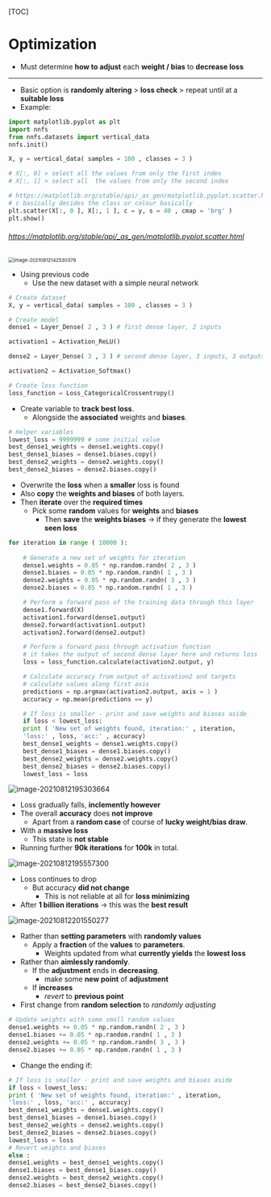 

[TOC]



# Optimization

- Must determine **how to adjust** each **weight / bias** to **decrease loss**

---

- Basic option is **randomly altering**  > **loss check** > repeat until at a **suitable loss**
- Example:

```python
import matplotlib.pyplot as plt
import nnfs
from nnfs.datasets import vertical_data
nnfs.init()

X, y = vertical_data( samples = 100 , classes = 3 )

# X[:, 0] > select all the values from only the first index
# X[:, 1] > select all  the values from only the second index

# https://matplotlib.org/stable/api/_as_gen/matplotlib.pyplot.scatter.html
# c basically decides the class or colour basically
plt.scatter(X[:, 0 ], X[:, 1 ], c = y, s = 40 , cmap = 'brg' )
plt.show()
```

###### https://matplotlib.org/stable/api/_as_gen/matplotlib.pyplot.scatter.html

<img src="D:\University\Notes\DiscreteMaths\Resources\image-20210812142530379.png" alt="image-20210812142530379" style="zoom:67%;" />



- Using previous code
  - Use the new dataset with a simple neural network

```python
# Create dataset
X, y = vertical_data( samples = 100 , classes = 3 )

# Create model
dense1 = Layer_Dense( 2 , 3 ) # first dense layer, 2 inputs

activation1 = Activation_ReLU()

dense2 = Layer_Dense( 3 , 3 ) # second dense layer, 3 inputs, 3 outputs

activation2 = Activation_Softmax()

# Create loss function
loss_function = Loss_CategoricalCrossentropy()
```

- Create variable to **track best loss**.
  - Alongside the **associated** weights and **biases**.

```python
# Helper variables
lowest_loss = 9999999 # some initial value
best_dense1_weights = dense1.weights.copy()
best_dense1_biases = dense1.biases.copy()
best_dense2_weights = dense2.weights.copy()
best_dense2_biases = dense2.biases.copy()
```

- Overwrite the **loss** when a **smaller** loss is found
- Also **copy** the **weights and biases** of both layers.
- Then **iterate** over the **required times**
  - Pick some **random** values for **weights** and **biases**
    - Then **save** the **weights biases** $\to$ if they generate the **lowest seen loss**

```python
for iteration in range ( 10000 ):
    
    # Generate a new set of weights for iteration
    dense1.weights = 0.05 * np.random.randn( 2 , 3 )
    dense1.biases = 0.05 * np.random.randn( 1 , 3 )
    dense2.weights = 0.05 * np.random.randn( 3 , 3 )
    dense2.biases = 0.05 * np.random.randn( 1 , 3 )

    # Perform a forward pass of the training data through this layer
    dense1.forward(X)
    activation1.forward(dense1.output)
    dense2.forward(activation1.output)
    activation2.forward(dense2.output)

    # Perform a forward pass through activation function
    # it takes the output of second dense layer here and returns loss
    loss = loss_function.calculate(activation2.output, y)

    # Calculate accuracy from output of activation2 and targets
    # calculate values along first axis
    predictions = np.argmax(activation2.output, axis = 1 )
    accuracy = np.mean(predictions == y)

    # If loss is smaller - print and save weights and biases aside
    if loss < lowest_loss:
    print ( 'New set of weights found, iteration:' , iteration,
    'loss:' , loss, 'acc:' , accuracy)
    best_dense1_weights = dense1.weights.copy()
    best_dense1_biases = dense1.biases.copy()
    best_dense2_weights = dense2.weights.copy()
    best_dense2_biases = dense2.biases.copy()
    lowest_loss = loss
```

![image-20210812195303664](D:\University\Notes\DiscreteMaths\Resources\image-20210812195303664.png)

- Loss gradually falls, **inclemently however**
- The overall **accuracy** does **not improve** 
  - Apart from a **random case** of course of **lucky weight/bias draw**.
- With a **massive loss**
  - This state is **not stable**
- Running further **90k iterations** for **100k** in total.

![image-20210812195557300](D:\University\Notes\DiscreteMaths\Resources\image-20210812195557300.png)

- Loss continues to drop
  - But accuracy **did not change**
    - This is not reliable at all for **loss minimizing**
- After **1 billion iterations** $\to$ this was the **best result**

![image-20210812201550277](D:\University\Notes\DiscreteMaths\Resources\image-20210812201550277.png)

- Rather than **setting parameters** with **randomly values** 
  - Apply a **fraction** of the **values** to **parameters**.
    - Weights updated from what **currently yields** the **lowest loss**
- Rather than **aimlessly randomly**.
  - If the **adjustment** ends in **decreasing**.
    - make some **new point** of **adjustment**
  - If **increases**
    - *revert* to **previous point**
- First change from **random selection** to *randomly adjusting* 

```python
# Update weights with some small random values
dense1.weights += 0.05 * np.random.randn( 2 , 3 )
dense1.biases += 0.05 * np.random.randn( 1 , 3 )
dense2.weights += 0.05 * np.random.randn( 3 , 3 )
dense2.biases += 0.05 * np.random.randn( 1 , 3 )
```

- Change the ending if:

```python
# If loss is smaller - print and save weights and biases aside
if loss < lowest_loss:
print ( 'New set of weights found, iteration:' , iteration,
'loss:' , loss, 'acc:' , accuracy)
best_dense1_weights = dense1.weights.copy()
best_dense1_biases = dense1.biases.copy()
best_dense2_weights = dense2.weights.copy()
best_dense2_biases = dense2.biases.copy()
lowest_loss = loss
# Revert weights and biases
else :
dense1.weights = best_dense1_weights.copy()
dense1.biases = best_dense1_biases.copy()
dense2.weights = best_dense2_weights.copy()
dense2.biases = best_dense2_biases.copy()
```

